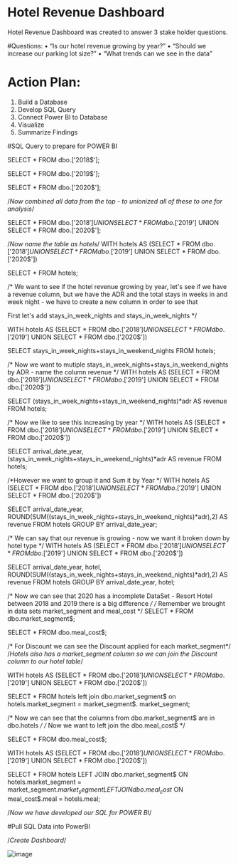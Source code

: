 # Hotel Revenue Dashboard 

Hotel Revenue Dashboard was created to answer 3 stake holder questions. 

#Questions: 
•	“Is our hotel revenue growing by year?” 
•	“Should we increase our parking lot size?”
•	“What trends can we see in the data”

# Action Plan:
1.	Build a Database
2.	Develop SQL Query 
3.	Connect Power BI to Database 
4.	Visualize 
5.	Summarize Findings 

#SQL Query to prepare for POWER BI 

SELECT * 
FROM dbo.['2018$'];

SELECT * 
FROM dbo.['2019$'];

SELECT *
FROM dbo.['2020$'];

/*Now combined all data from the top - to unionized all of these to one for analysis*/

SELECT * 
FROM dbo.['2018$']
UNION
SELECT * 
FROM dbo.['2019$']
UNION
SELECT *
FROM dbo.['2020$'];


/*Now name the table as hotels*/
WITH hotels AS 
(SELECT * 
FROM dbo.['2018$']
UNION
SELECT * 
FROM dbo.['2019$']
UNION
SELECT *
FROM dbo.['2020$'])

SELECT *
FROM hotels; 

/* We want to see if the hotel revenue growing by year, let's see if we have a revenue column, 
   but we have the ADR and the total stays in weeks in and week night - we have to create a new column in order to see that 

   First let's add stays_in_week_nights and stays_in_week_nights */

WITH hotels AS 
(SELECT * 
FROM dbo.['2018$']
UNION
SELECT * 
FROM dbo.['2019$']
UNION
SELECT *
FROM dbo.['2020$'])


SELECT stays_in_week_nights+stays_in_weekend_nights 
FROM hotels;


/* Now we want to mutiple stays_in_week_nights+stays_in_weekend_nights by ADR - name the column revenue */ 
WITH hotels AS 
(SELECT * 
FROM dbo.['2018$']
UNION
SELECT * 
FROM dbo.['2019$']
UNION
SELECT *
FROM dbo.['2020$'])


SELECT (stays_in_week_nights+stays_in_weekend_nights)*adr 
AS revenue
FROM hotels;

/* Now we like to see this increasing by year */
WITH hotels AS 
(SELECT * 
FROM dbo.['2018$']
UNION
SELECT * 
FROM dbo.['2019$']
UNION
SELECT *
FROM dbo.['2020$'])


SELECT 
arrival_date_year,
(stays_in_week_nights+stays_in_weekend_nights)*adr 
AS revenue
FROM hotels;

/*However we want to group it and Sum it by Year */ 
WITH hotels AS 
(SELECT * 
FROM dbo.['2018$']
UNION
SELECT * 
FROM dbo.['2019$']
UNION
SELECT *
FROM dbo.['2020$'])


SELECT 
arrival_date_year,
ROUND(SUM((stays_in_week_nights+stays_in_weekend_nights)*adr),2)
AS revenue
FROM hotels
GROUP BY arrival_date_year;

/* We can say that our revenue is growing - now we want it broken down by hotel type */ 
WITH hotels AS 
(SELECT * 
FROM dbo.['2018$']
UNION
SELECT * 
FROM dbo.['2019$']
UNION
SELECT *
FROM dbo.['2020$'])

SELECT 
arrival_date_year,
hotel,
ROUND(SUM((stays_in_week_nights+stays_in_weekend_nights)*adr),2)
AS revenue
FROM hotels
GROUP BY arrival_date_year, hotel;

/* Now we can see that 2020 has a incomplete DataSet - Resort Hotel between 2018 and 2019 there is a big difference */
/* Remember we brought in data sets market_segment and meal_cost */
SELECT * 
FROM dbo.market_segment$;

SELECT *
FROM dbo.meal_cost$;

/* For Discount we can see the Discount applied for each market_segment*/
/*Hotels also has a market_segment column so we can join the Discount column to our hotel table*/

WITH hotels AS 
(SELECT * 
FROM dbo.['2018$']
UNION
SELECT * 
FROM dbo.['2019$']
UNION
SELECT *
FROM dbo.['2020$'])

SELECT *
FROM hotels
left join dbo.market_segment$
on hotels.market_segment = market_segment$. market_segment;

/* Now we can see that the columns from dbo.market_segment$ are in dbo.hotels */ 
/* Now we want to left join the dbo.meal_cost$ */

SELECT *
FROM dbo.meal_cost$;

WITH hotels AS 
(SELECT * 
FROM dbo.['2018$']
UNION
SELECT * 
FROM dbo.['2019$']
UNION
SELECT *
FROM dbo.['2020$'])

SELECT *
FROM hotels
LEFT JOIN dbo.market_segment$
ON hotels.market_segment = market_segment$. market_segment
LEFT JOIN dbo.meal_cost$
ON meal_cost$.meal = hotels.meal;

/*Now we have developed our SQL for POWER BI*/ 

#Pull SQL Data into PowerBI 

/*Create Dashboard*/ 

![image](https://user-images.githubusercontent.com/50031745/217329692-d091b686-db65-44f8-a6fe-957db9d35564.png)


